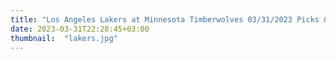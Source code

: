 ```yaml
---
title: "Los Angeles Lakers at Minnesota Timberwolves 03/31/2023 Picks & Preview"
date: 2023-03-31T22:28:45+03:00
thumbnail:  "lakers.jpg"
---
```


